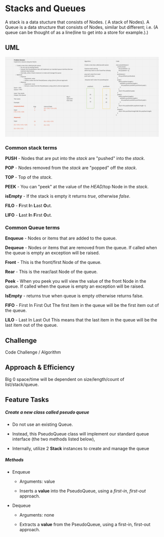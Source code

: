 # Stacks and Queues

A stack is a data stucture that consists of Nodes. ( A stack of Nodes).
A Queue is a data structure that consists of Nodes, similar but different; i.e. (A queue can be thought of as a line(line to get into a store for example.).)

## UML

![UML](../assets//stack-queue-pseudo.png)

### Common stack terms

**PUSH** - Nodes that are put into the *stack* are "pushed" into the *stack*.

**POP** - Nodes removed from the *stack* are "popped" off the *stack*.

**TOP** - Top of the *stack*.

**PEEK** - You can "peek" at the value of the *HEAD*/top Node in the *stack*.

**isEmpty** - If the stack is empty it returns *true*, otherwise *false*.

**FILO** - **F**irst **I**n **L**ast **O**ut.

**LIFO** - **L**ast **I**n **F**irst **O**ut.

### Common Queue terms

**Enqueue** - Nodes or items that are added to the queue.

**Dequeue** - Nodes or items that are removed from the queue. If called when the queue is empty an exception will be raised.

**Front** - This is the front/first Node of the queue.

**Rear** - This is the rear/last Node of the queue.

**Peek** - When you peek you will view the value of the front Node in the queue. If called when the queue is empty an exception will be raised.

**IsEmpty** - returns true when queue is empty otherwise returns false.

**FIFO** - First In First Out
  The first item in the queue will be the first item out of the queue.

**LILO** - Last In Last Out
  This means that the last item in the queue will be the last item out of the queue.

## Challenge

Code Challenge / Algorithm

## Approach & Efficiency

Big 0 space/time will be dependent on size/length/count of list/stack/queue.

## Feature Tasks

##### Create a new class called pseudo queue

* Do not use an existing Queue.

* Instead, this PseudoQueue class will implement our standard queue interface (the two methods listed below),

* Internally, utilize 2 **Stack** instances to create and manage the queue

##### Methods

* Enqueue

  * Arguments: value

  * Inserts a **value** into the PseudoQueue, using a *first-in*, *first-out* approach.

* Dequeue

  * Arguments: none

  * Extracts a **value** from the PseudoQueue, using a first-in, first-out approach.
